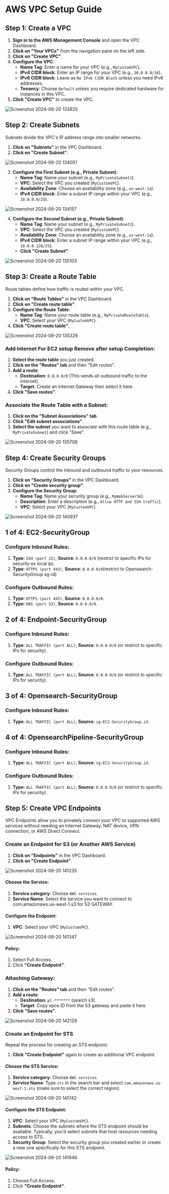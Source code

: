# AWS VPC Setup Guide

## Step 1: Create a VPC

1. **Sign in to the AWS Management Console** and open the VPC Dashboard.
2. **Click on "Your VPCs"** from the navigation pane on the left side.
3. **Click on "Create VPC"**.
4. **Configure the VPC**:
   - **Name Tag**: Enter a name for your VPC (e.g., `MyCustomVPC`).
   - **IPv4 CIDR block**: Enter an IP range for your VPC (e.g., `10.0.0.0/16`).
   - **IPv6 CIDR block**: Leave as `No IPv6 CIDR Block` unless you need IPv6 addresses.
   - **Tenancy**: Choose `Default` unless you require dedicated hardware for instances in this VPC.
5. **Click "Create VPC"** to create the VPC.

![Screenshot 2024-08-20 133825](https://github.com/user-attachments/assets/17f0fa59-2862-4a8e-9329-3c48ec13e304)


## Step 2: Create Subnets

Subnets divide the VPC's IP address range into smaller networks.

1. **Click on "Subnets"** in the VPC Dashboard.
2. **Click on "Create Subnet"**.

![Screenshot 2024-08-20 134051](https://github.com/user-attachments/assets/efad397e-2162-4288-a1f5-caa493009d91)

3. **Configure the First Subnet (e.g., Private Subnet)**:
   - **Name Tag**: Name your subnet (e.g., `MyPrivateSubnet1`).
   - **VPC**: Select the VPC you created (`MyCustomVPC`).
   - **Availability Zone**: Choose an availability zone (e.g., `us-west-1a`).
   - **IPv4 CIDR block**: Enter a subnet IP range within your VPC (e.g., `10.0.0.0/25`).

![Screenshot 2024-08-20 134157](https://github.com/user-attachments/assets/2f7966e1-90df-45cb-b326-332d11c73926)

4. **Configure the Second Subnet (e.g., Private Subnet)**:
   - **Name Tag**: Name your subnet (e.g., `MyPrivateSubnet2`).
   - **VPC**: Select the VPC you created (`MyCustomVPC`).
   - **Availability Zone**: Choose an availability zone (e.g., `us-west-1a`).
   - **IPv4 CIDR block**: Enter a subnet IP range within your VPC (e.g., `10.0.0.128/25`).
   - **Click "Create Subnet"**.

![Screenshot 2024-08-20 135103](https://github.com/user-attachments/assets/86a050e0-1f75-4f62-824b-70ea6a649c17)

## Step 3: Create a Route Table

Route tables define how traffic is routed within your VPC.

1. **Click on "Route Tables"** in the VPC Dashboard.
2. **Click on "Create route table"**.
3. **Configure the Route Table**:
   - **Name Tag**: Name your route table (e.g., `MyPrivateRouteTable`).
   - **VPC**: Select your VPC (`MyCustomVPC`).
4. **Click "Create route table"**.

![Screenshot 2024-08-20 135329](https://github.com/user-attachments/assets/a674f05a-d47a-4bc4-9b72-ed31e2fb5878)

### Add Internet For EC2 setup Remove after setup Completion:

1. **Select the route table** you just created.
2. **Click on the "Routes" tab** and then "Edit routes".
3. **Add a route**:
   - **Destination**: `0.0.0.0/0` (This sends all outbound traffic to the internet).
   - **Target**: Create an Internet Gateway then select it here.
4. **Click "Save routes"**.

### Associate the Route Table with a Subnet:

1. **Click on the "Subnet Associations" tab**.
2. **Click "Edit subnet associations"**.
3. **Select the subnet** you want to associate with this route table (e.g., `MyPrivateSubnet`) and click "Save".

![Screenshot 2024-08-20 135708](https://github.com/user-attachments/assets/fa5cee5a-0457-4c8c-a5be-f55d5bd77100)

## Step 4: Create Security Groups

Security Groups control the inbound and outbound traffic to your resources.

1. **Click on "Security Groups"** in the VPC Dashboard.
2. **Click on "Create security group"**.
3. **Configure the Security Group**:
   - **Name Tag**: Name your security group (e.g., `MyWebServerSG`).
   - **Description**: Enter a description (e.g., `Allow HTTP and SSH traffic`).
   - **VPC**: Select your VPC (`MyCustomVPC`).

![Screenshot 2024-08-20 140937](https://github.com/user-attachments/assets/233d9892-224d-436b-a12b-000444c1f51f)

## 1 of 4: EC2-SecurityGroup

### Configure Inbound Rules:

1. **Type**: `SSH (port 22)`, **Source**: `0.0.0.0/0` (restrict to specific IPs for security ex local ip).
2. **Type**: `HTTPS (port 443)`, **Source**: `0.0.0.0/0`(restrict to Opensearch-SecurityGroup sg-id)

### Configure Outbound Rules:

1. **Type**: `HTTPS (port 443)`, **Source**: `0.0.0.0/0`.
2. **Type**: `DNS (port 53)`, **Source**: `0.0.0.0/0`.

## 2 of 4: Endpoint-SecurityGroup

### Configure Inbound Rules:

1. **Type**: `ALL TRAFFIC (port ALL)`, **Source**: `0.0.0.0/0` (or restrict to specific IPs for security).

### Configure Outbound Rules:

1. **Type**: `ALL TRAFFIC (port ALL)`, **Source**: `0.0.0.0/0` (or restrict to specific IPs for security).

## 3 of 4: Opensearch-SecurityGroup

### Configure Inbound Rules:

1. **Type**: `ALL TRAFFIC (port ALL)`, **Source**: `sg-EC2-SecurityGroup.id`.

## 4 of 4: OpensearchPipeline-SecurityGroup

### Configure Inbound Rules:

1. **Type**: `ALL TRAFFIC (port ALL)`, **Source**: `sg-EC2-SecurityGroup.id`.

### Configure Outbound Rules:

1. **Type**: `ALL TRAFFIC (port ALL)`, **Source**: `0.0.0.0/0` (or restrict to specific IPs for security).


## Step 5: Create VPC Endpoints

VPC Endpoints allow you to privately connect your VPC to supported AWS services without needing an Internet Gateway, NAT device, VPN connection, or AWS Direct Connect.

### Create an Endpoint for S3 (or Another AWS Service)

1. **Click on "Endpoints"** in the VPC Dashboard.
2. **Click on "Create Endpoint"**.

![Screenshot 2024-08-20 141235](https://github.com/user-attachments/assets/a356e3f9-2561-407a-b3e6-f8846248f5bd)


#### Choose the Service:

1. **Service category**: Choose `AWS services`.
2. **Service Name**: Select the service you want to connect to com.amazonaws.us-west-1.s3 for S3 GATEWAY.

#### Configure the Endpoint:

1. **VPC**: Select your VPC (`MyCustomVPC`).

![Screenshot 2024-08-20 141347](https://github.com/user-attachments/assets/a369ebc0-ab8b-4125-98e9-eb3130a81ab3)

#### Policy:

1. Select Full Access.
2. Click **"Create Endpoint"**.

### Attaching Gateway:

1. **Click on the "Routes" tab** and then "Edit routes".
2. **Add a route**:
   - **Destination**: `pl-*******` (search s3).
   - **Target**: Copy vpce ID from the S3 gateway and paste it here.
3. **Click "Save routes"**.

![Screenshot 2024-08-20 142129](https://github.com/user-attachments/assets/303fc549-b6db-46b7-9ae1-3a965741ec34)

### Create an Endpoint for STS

Repeat the process for creating an STS endpoint:

1. **Click "Create Endpoint"** again to create an additional VPC endpoint.

#### Choose the STS Service:

1. **Service category**: Choose `AWS services`.
2. **Service Name**: Type `sts` in the search bar and select `com.amazonaws.us-west-1.sts` (make sure to select the correct region).

![Screenshot 2024-08-20 141742](https://github.com/user-attachments/assets/4f85fcfa-d5a5-45bb-bb6c-76be44652244)

#### Configure the STS Endpoint:

1. **VPC**: Select your VPC (`MyCustomVPC`).
2. **Subnets**: Choose the subnets where the STS endpoint should be available. Typically, you'd select subnets that host resources needing access to STS.
3. **Security Group**: Select the security group you created earlier or create a new one specifically for this STS endpoint.

![Screenshot 2024-08-20 141946](https://github.com/user-attachments/assets/66d60646-a0cf-400e-82a4-c7eb8dfb0a8e)

#### Policy:

1. Choose Full Access.
2. Click **"Create Endpoint"**.
